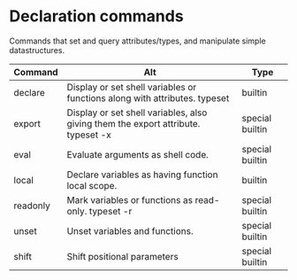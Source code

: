 # Declaration commands

Commands that set and query attributes/types, and manipulate simple datastructures. 

Command | Alt | Type
--- |   --- | ---
declare |   Display or set shell variables or functions along with attributes.	typeset |	builtin
export |    Display or set shell variables, also giving them the export attribute.	typeset -x |	special builtin
eval |  Evaluate arguments as shell code.| special builtin
local | Declare variables as having function local scope.| builtin
readonly |  Mark variables or functions as read-only. typeset -r | special builtin
unset | Unset variables and functions.  |   special builtin
shift | Shift positional parameters |special builtin 
